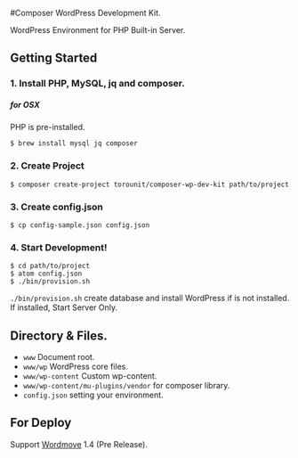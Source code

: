 #Composer WordPress Development Kit.

WordPress Environment for PHP Built-in Server.

## Getting Started

### 1. Install PHP, MySQL, jq and composer.

##### for OSX

PHP is pre-installed.

```
$ brew install mysql jq composer
```

### 2. Create Project

```
$ composer create-project torounit/composer-wp-dev-kit path/to/project
```

### 3. Create config.json

```
$ cp config-sample.json config.json
```

### 4. Start Development!

```
$ cd path/to/project
$ atom config.json
$ ./bin/provision.sh
```

`./bin/provision.sh` create database and install WordPress if is not installed.
If installed, Start Server Only.

## Directory & Files.

+ `www` Document root.
+ `www/wp` WordPress core files.
+ `www/wp-content` Custom wp-content.
+ `www/wp-content/mu-plugins/vendor` for composer library.
+ `config.json` setting your environment.

## For Deploy

Support [Wordmove](https://github.com/welaika/wordmove) 1.4 (Pre Release).

